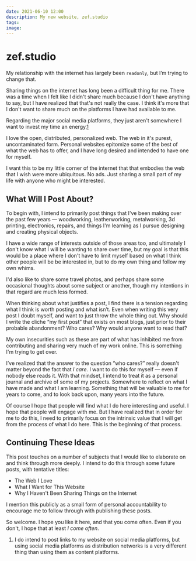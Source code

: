```yaml
---
date: 2021-06-10 12:00
description: My new website, zef.studio
tags:
image:
---
```


# zef.studio

My relationship with the internet has largely been `readonly`, but I’m trying to
change that.

Sharing things on the internet has long been a difficult thing for me. There was
a time when I felt like I didn't share much because I don't have anything to
say, but I have realized that that's not really the case. I think it's more that
I don't want to share much on the platforms I have had available to me.

Regarding the major social media platforms, they just aren't somewhere I want to
invest my time an energy.[1](#footnotes)

I love the open, distributed, personalized web. The web in it's purest,
uncontaminated form. Personal websites epitomize some of the best of what the
web has to offer, and I have long desired and intended to have one for myself.

I want this to be my little corner of the internet that that embodies the web
that I wish were more ubiquitous. No ads. Just sharing a small part of my life
with anyone who might be interested.

## What Will I Post About?

To begin with, I intend to primarily post things that I've been making over the
past few years — woodworking, leatherworking, metalworking, 3d printing,
electronics, repairs, and things I'm learning as I pursue designing and creating
physical objects.

I have a wide range of interests outside of those areas too, and ultimately I
don't know what I will be wanting to share over time, but my goal is that this
would be a place where I don't have to limit myself based on what I think other
people will be be interested in, but to do my own thing and follow my own whims.

I'd also like to share some travel photos, and perhaps share some occasional
thoughts about some subject or another, though my intentions in that regard are
much less formed.

When thinking about what justifies a post, I find there is a tension regarding
what I think is worth posting and what isn’t. Even when writing this very post I
doubt myself, and want to just throw the whole thing out. Why should I write the
cliche “my first post” that exists on most blogs, just prior to their probable
abandonment? Who cares? Why would anyone want to read that?

My own insecurities such as these are part of what has inhibited me from
contributing and sharing very much of my work online. This is something I'm
trying to get over.

I’ve realized that the answer to the question “who cares?” really doesn't matter
beyond the fact that _I care_. I want to do this for myself — even if nobody else
reads it. With that mindset, I intend to treat it as a personal journal and
archive of some of my projects. Somewhere to reflect on what I have made and
what I am learning. Something that will be valuable to me for years to come, and
to look back upon, many years into the future.

Of course I hope that people will find what I do here interesting and useful. I
hope that people will engage with me. But I have realized that in order for me
to do this, I need to primarily focus on the intrinsic value that I will get
from the process of what I do here. This is the beginning of that process.

## Continuing These Ideas

This post touches on a number of subjects that I would like to elaborate on and
think through more deeply. I intend to do this through some future posts, with
tentative titles:

- The Web I Love
- What I Want for This Website
- Why I Haven't Been Sharing Things on the Internet

I mention this publicly as a small form of personal accountability to encourage
me to follow through with publishing these posts.

So welcome. I hope you like it here, and that you come often. Even if you don't,
I hope that at least _I come often_.

<ol id="footnotes">
  <li>
    I do intend to post links to my website on social media platforms, but using
    social media platforms as distribution networks is a very different thing
    than using them as content platforms.
  </li>
</ol>

